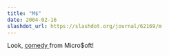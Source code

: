 ```yaml
---
title: "M$"
date: 2004-02-16
slashdot_url: https://slashdot.org/journal/62169/m
---
```


<p>Look, <a href="http://www.microsoft.com/technet/treeview/default.asp?url=/technet/ScriptCenter/Tools/twkmatic.asp">comedy </a> from Micro$oft!</p>

